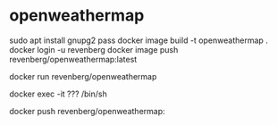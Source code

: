 # openweathermap

sudo apt install gnupg2 pass
docker image build -t openweathermap .
docker login -u revenberg
docker image push revenberg/openweathermap:latest

docker run revenberg/openweathermap


docker exec -it ??? /bin/sh

docker push revenberg/openweathermap: